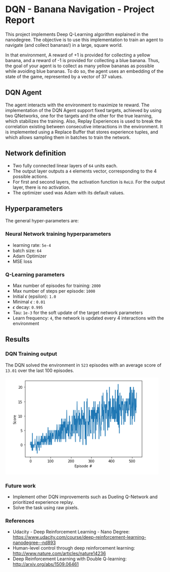 # DQN - Banana Navigation - Project Report

This project implements Deep Q-Learning algorithm explained in the nanodegree. The objective is to use this implementation
to train an agent to navigate (and collect bananas!) in a large, square world.

In that environment, A reward of +1 is provided for collecting a yellow banana, and a reward of -1 is provided for 
collecting a blue banana.  Thus, the goal of your agent is to collect as many yellow bananas as possible while avoiding blue bananas. 
To do so, the agent uses an embedding of the state of the game, represented by a vector of 37 values. 


## DQN Agent
The agent interacts with the environment to maximize te reward. The implementation of the DQN Agent support fixed targets,
achieved by using two QNetworks, one for the targets and the other for the true learning, which stabilizes the training.
Also, Replay Experiences is used to break the correlation existing between consecutive interactions in the environment.
It is implemented using a Replace Buffer that stores experience tuples, and which allows sampling them in batches to train the network.

## Network definition

* Two fully connected linear layers of `64` units each.
* The output layer outputs a `4` elements vector, corresponding to the 4 possible actions. 
* For first and second layers, the activation function is `ReLU`. For the output layer, there is no activation.
* The optimizer used was Adam with its default values.

## Hyperparameters

The general hyper-parameters are:

### Neural Network training hyperparameters

* learning rate: `5e-4`
* batch size: `64`
* Adam Optimizer
* MSE loss

### Q-Learning parameters
* Max number of episodes for training: `2000`
* Max number of steps per episode: `1000`
* Initial $\epsilon$ (epsilon): `1.0`
* Minimal $\epsilon$ : `0.01`
* $\epsilon$ decay: `0.995`
* Tau: `1e-3` for the soft update of the target network parameters 
* Learn frequency: `4`, the network is updated every 4 interactions with the environment

## Results
### DQN Training output
The DQN solved the environment in `523` episodes with an average score of `13.01` over the last 100 episodes.

![img.png](img.png)

### Future work
- Implement other DQN improvements such as Dueling Q-Network and prioritized experience replay.
- Solve the task using raw pixels.

### References
- Udacity - Deep Reinforcement Learning - Nano Degree: https://www.udacity.com/course/deep-reinforcement-learning-nanodegree--nd893
- Human-level control through deep reinforcement
learning: http://www.nature.com/articles/nature14236
- Deep Reinforcement Learning with Double Q-learning: http://arxiv.org/abs/1509.06461